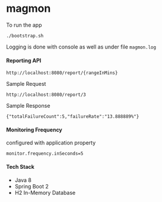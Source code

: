 # magmon

To run the app

```
./bootstrap.sh
```

Logging is done with console as well as under file `magmon.log`

#### Reporting API

```
http://localhost:8080/report/{rangeInMins}
```

Sample Request

```
http://localhost:8080/report/3
```

Sample Response

```
{"totalFailureCount":5,"failureRate":"13.888889%"}
```

#### Monitoring Frequency
configured with application property

```
monitor.frequency.inSeconds=5
```

#### Tech Stack

- Java 8
- Spring Boot 2
- H2 In-Memory Database
